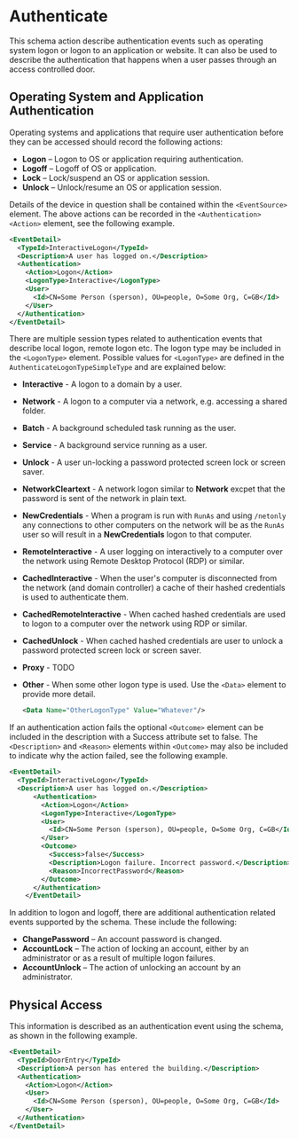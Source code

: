 # Authenticate
This schema action describe authentication events such as operating system logon or logon to an application or website.  It can also be used to describe the authentication that happens when a user passes through an access controlled door.

## Operating System and Application Authentication
Operating systems and applications that require user authentication before they can be accessed should record the following actions:

* **Logon** – Logon to OS or application requiring authentication.
* **Logoff** – Logoff of OS or application.
* **Lock** – Lock/suspend an OS or application session.
* **Unlock** – Unlock/resume an OS or application session.

Details of the device in question shall be contained within the `<EventSource>` element. The above actions can be recorded in the `<Authentication><Action>` element, see the following example.

``` xml
<EventDetail>
  <TypeId>InteractiveLogon</TypeId>
  <Description>A user has logged on.</Description>
  <Authentication>
    <Action>Logon</Action>
    <LogonType>Interactive</LogonType>
    <User>
      <Id>CN=Some Person (sperson), OU=people, O=Some Org, C=GB</Id>
    </User>
  </Authentication>
</EventDetail>
``` 

There are multiple session types related to authentication events that describe local logon, remote logon etc. The logon type may be included in the `<LogonType>` element. Possible values for `<LogonType>` are defined in the `AuthenticateLogonTypeSimpleType` and are explained below:

* **Interactive** - A logon to a domain by a user.

* **Network** - A logon to a computer via a network, e.g. accessing a shared folder.

* **Batch** - A background scheduled task running as the user.

* **Service** - A background service running as a user.

* **Unlock** - A user un-locking a password protected screen lock or screen saver.

* **NetworkCleartext** - A network logon similar to **Network** excpet that the password is sent of the network in plain text.

* **NewCredentials** - When a program is run with `RunAs` and using `/netonly` any connections to other computers on the network will be as the `RunAs` user so will result in a **NewCredentials** logon to that computer.

* **RemoteInteractive** - A user logging on interactively to a computer over the network using Remote Desktop Protocol (RDP) or similar.

* **CachedInteractive** - When the user's computer is disconnected from the network (and domain controller) a cache of their hashed credentials is used to authenticate them.

* **CachedRemoteInteractive** - When cached hashed credentials are used to logon to a computer over the network using RDP or similar.

* **CachedUnlock** - When cached hashed credentials are user to unlock a password protected screen lock or screen saver. 

* **Proxy** - TODO

* **Other** - When some other logon type is used. Use the `<Data>` element to provide more detail.

  ```xml
  <Data Name="OtherLogonType" Value="Whatever"/>
  ```

If an authentication action fails the optional `<Outcome>` element can be included in the description with a Success attribute set to false. The `<Description>` and `<Reason>` elements within `<Outcome>` may also be included to indicate why the action failed, see the following example.

``` xml
<EventDetail>
  <TypeId>InteractiveLogon</TypeId>
  <Description>A user has logged on.</Description>
      <Authentication>
        <Action>Logon</Action>
        <LogonType>Interactive</LogonType>
        <User>
          <Id>CN=Some Person (sperson), OU=people, O=Some Org, C=GB</Id>
        </User>
        <Outcome>
          <Success>false</Success>
          <Description>Logon failure. Incorrect password.</Description>
          <Reason>IncorrectPassword</Reason>
        </Outcome>
      </Authentication>
    </EventDetail>
``` 

In addition to logon and logoff, there are additional authentication related events supported by the schema. These include the following:

* **ChangePassword** – An account password is changed.
* **AccountLock** – The action of locking an account, either by an administrator or as a result of multiple logon failures.
* **AccountUnlock** – The action of unlocking an account by an administrator.

## Physical Access
This information is described as an authentication event using the schema, as shown in the following example.

``` xml
<EventDetail>
  <TypeId>DoorEntry</TypeId>
  <Description>A person has entered the building.</Description>
  <Authentication>
    <Action>Logon</Action>
    <User>
      <Id>CN=Some Person (sperson), OU=people, O=Some Org, C=GB</Id>
    </User>
  </Authentication>
</EventDetail>
``` 
